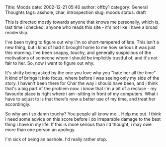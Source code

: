Title: Moods
date: 2002-12-21 05:40
author: offby1
category: General Thoughts
tags: asshole, char, introspection
slug: moods
status: draft

This is directed mostly towards anyone that knows me personally, which is, last time i checked, anyone who reads this site - it\'s not like i have a broad readership.

I\'ve been trying to figure out why i\'m so short-tempered of late. This isn\'t a new thing, but i kind of had it brought home to me how serious it was just this morning. I\'ve been snappy, touchy, and generally suspicious of the motivations of someone whom i should be implicitly trustful of, and it\'s not fair to her. So, now i want to figure out why.

It\'s shitty being asked by the one you love why you \"hate her all the time\" - it kind of brings it into focus, where before i was seeing only my side of the story. I haven\'t been there for Char the way i should have been, and i think that\'s a big part of the problem now. i *know* that i\'m a bit of a recluse - my favourite place is right where i am -sitting in front of my computers. What i have to adjust to is that there\'s now a better use of my time, and treat her accordingly.

So why am i so damn touchy? You people all know me\... Help me out. I think i need some advice on this score before i do irreparable damage to the best thing i have in my life. If this is more serious than i\'d thought, i may owe more than one person an apology.

I\'m sick of being an asshole. I\'d really rather stop.
